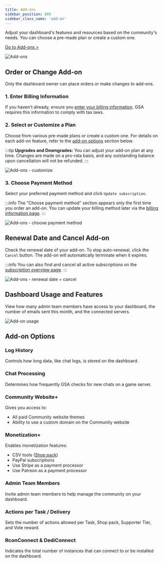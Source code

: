 ```yaml
---
title: Add-ons
sidebar_position: 800
sidebar_class_name: 'add-on'
---
```


Adjust your dashboard's features and resources based on the community's needs. You can choose a pre-made plan or create a custom one.

[Go to Add-ons >](https://dash.gameserverapp.com/configure/add-on)

![Add-ons](/img/dashboard/addon/addon_overview.jpg)

## Order or Change Add-on

Only the dashboard owner can place orders or make changes to add-ons.

### 1. Enter Billing Information

If you haven't already, ensure you [enter your billing information](/dashboard/account#billing-information). GSA requires this information to comply with tax laws.

### 2. Select or Customize a Plan

Choose from various pre-made plans or create a custom one. For details on each add-on feature, refer to the [add-on options](#add-on-options) section below.

:::tip
**Upgrades and Downgrades:** You can adjust your add-on plan at any time. Changes are made on a pro-rata basis, and any outstanding balance upon cancellation will not be refunded.
:::

![Add-ons - customize](/img/dashboard/addon/addon_customize.jpg)

### 3. Choose Payment Method

Select your preferred payment method and click `Update subscription`.

:::info
The "Choose payment method" section appears only the first time you order an add-on. You can update your billing method later via the [billing information page](/dashboard/account#billing-information).
:::

![Add-ons - choose payment method](/img/dashboard/addon/addon_order_payment_method.jpg)

## Renewal Date and Cancel Add-on

Check the renewal date of your add-on. To stop auto-renewal, click the `Cancel` button. The add-on will automatically terminate when it expires.

:::info
You can also find and cancel all active subscriptions on the [subscription overview page](/dashboard/account#your-subscriptions).
:::

![Add-ons - renewal date + cancel](/img/dashboard/addon/addon_cancel_renew_info.jpg)

## Dashboard Usage and Features

View how many admin team members have access to your dashboard, the number of emails sent this month, and the connected servers.

![Add-on usage](/img/dashboard/addon/addon_usage.jpg)

## Add-on Options

### Log History

Controls how long data, like chat logs, is stored on the dashboard.

### Chat Processing

Determines how frequently GSA checks for new chats on a game server.

### Community Website+

Gives you access to:
- All paid Community website themes
- Ability to use a custom domain on the Community website

### Monetization+

Enables monetization features:
- CSV tools ([Shop pack](/dashboard/monetization/shop_packs#csv-tools))
- PayPal subscriptions
- Use Stripe as a payment processor
- Use Patreon as a payment processor

### Admin Team Members

Invite admin team members to help manage the community on your dashboard.

### Actions per Task / Delivery

Sets the number of actions allowed per Task, Shop pack, Supporter Tier, and Vote reward.

### RconConnect & DediConnect

Indicates the total number of instances that can connect to or be installed on the dashboard.
